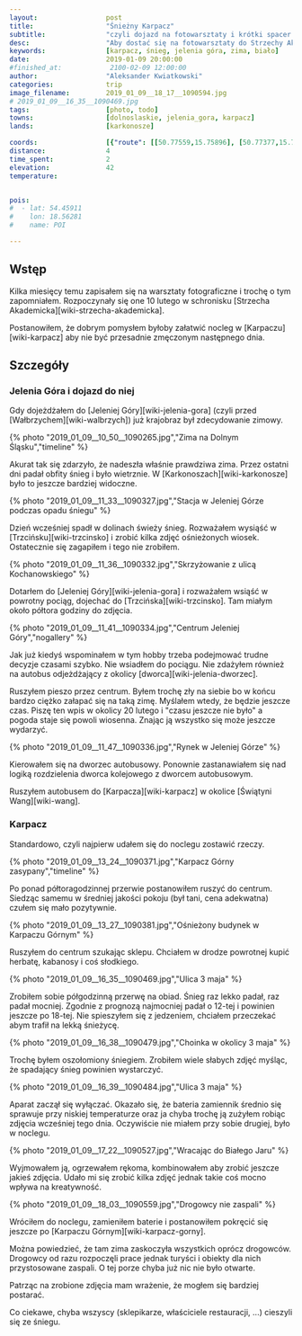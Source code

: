 ```yaml
---
layout:                 post
title:                  "Śnieżny Karpacz"
subtitle:               "czyli dojazd na fotowarsztaty i krótki spacer do centrum Karpacza"
desc:                   "Aby dostać się na fotowarsztaty do Strzechy Akademickiej postanowiłem podzielić dojazd noclegiem w Karpaczu. Tego dnia były obfite opady śniegu dlatego postanowiłem przejść się do centrum. Niestety miałem problem z baterią do aparatu i nie udało mi się zrobić ciekawych zdjęć."
keywords:               [karpacz, śnieg, jelenia góra, zima, biało]
date:                   2019-01-09 20:00:00
#finished_at:            2100-02-09 12:00:00
author:                 "Aleksander Kwiatkowski"
categories:             trip
image_filename:         2019_01_09__18_17__1090594.jpg
# 2019_01_09__16_35__1090469.jpg
tags:                   [photo, todo]
towns:                  [dolnoslaskie, jelenia_gora, karpacz]
lands:                  [karkonosze]

coords:                 [{"route": [[50.77559,15.75896], [50.77377,15.73875], [50.77554,15.72694], [50.77828,15.72591]], "type": "hike"}]
distance:               4
time_spent:             2
elevation:              42
temperature:            


pois:
#  - lat: 54.45911
#    lon: 18.56281
#    name: POI

---
```



## Wstęp

Kilka miesięcy temu zapisałem się na warsztaty fotograficzne i trochę
o tym zapomniałem. Rozpoczynały się one 10 lutego w schronisku
[Strzecha Akademicka][wiki-strzecha-akademicka].

Postanowiłem, że dobrym pomysłem byłoby załatwić nocleg w [Karpaczu][wiki-karpacz]
aby nie być przesadnie zmęczonym następnego dnia.

## Szczegóły

### Jelenia Góra i dojazd do niej

Gdy dojeżdżałem do [Jeleniej Góry][wiki-jelenia-gora] (czyli przed
[Wałbrzychem][wiki-walbrzych]) już krajobraz był zdecydowanie zimowy.

{% photo "2019_01_09__10_50__1090265.jpg","Zima na Dolnym Śląsku","timeline" %}

Akurat tak się zdarzyło, że nadeszła właśnie prawdziwa zima. Przez ostatni
dni padał obfity śnieg i było wietrznie. W [Karkonoszach][wiki-karkonosze]
było to jeszcze bardziej widoczne.

{% photo "2019_01_09__11_33__1090327.jpg","Stacja w Jeleniej Górze podczas opadu śniegu" %}

Dzień wcześniej spadł w dolinach świeży śnieg. Rozważałem wysiąść w
[Trzcińsku][wiki-trzcinsko] i zrobić kilka zdjęć ośnieżonych wiosek. Ostatecznie
się zagapiłem i tego nie zrobiłem.

{% photo "2019_01_09__11_36__1090332.jpg","Skrzyżowanie z ulicą Kochanowskiego" %}

Dotarłem do [Jeleniej Góry][wiki-jelenia-gora] i rozważałem wsiąść w powrotny
pociąg, dojechać do [Trzcińska][wiki-trzcinsko]. Tam miałym około
półtora godziny do zdjęcia.

{% photo "2019_01_09__11_41__1090334.jpg","Centrum Jeleniej Góry","nogallery" %}

Jak już kiedyś wspominałem w tym hobby trzeba podejmować trudne decyzje czasami
szybko. Nie wsiadłem do pociągu. Nie zdażyłem również na autobus odjeżdżający z
okolicy [dworca][wiki-jelenia-dworzec].

Ruszyłem pieszo przez centrum. Byłem trochę zły na siebie bo w końcu bardzo
ciężko załapać się na taką zimę. Myślałem wtedy, że będzie jeszcze czas.
Piszę ten wpis w okolicy 20 lutego i "czasu jeszcze nie było"
a pogoda staje się powoli wiosenna. Znając ją wszystko się może jeszcze wydarzyć.

{% photo "2019_01_09__11_47__1090336.jpg","Rynek w Jeleniej Górze" %}

Kierowałem się na dworzec autobusowy. Ponownie zastanawiałem się nad logiką rozdzielenia
dworca kolejowego z dworcem autobusowym.

Ruszyłem autobusem do [Karpacza][wiki-karpacz] w okolice [Świątyni Wang][wiki-wang].

### Karpacz

Standardowo, czyli najpierw udałem się do noclegu zostawić rzeczy.

{% photo "2019_01_09__13_24__1090371.jpg","Karpacz Górny zasypany","timeline" %}

Po ponad półtoragodzinnej przerwie postanowiłem ruszyć do centrum. Siedząc
samemu w średniej jakości pokoju (był tani, cena adekwatna) czułem się mało
pozytywnie.

{% photo "2019_01_09__13_27__1090381.jpg","Ośnieżony budynek w Karpaczu Górnym" %}

Ruszyłem do centrum szukając sklepu. Chciałem w drodze powrotnej kupić herbatę,
kabanosy i coś słodkiego.

{% photo "2019_01_09__16_35__1090469.jpg","Ulica 3 maja" %}

Zrobiłem sobie półgodzinną przerwę na obiad. Śnieg raz lekko padał, raz padał mocniej.
Zgodnie z prognozą najmocniej padał o 12-tej i powinien jeszcze po 18-tej.
Nie spieszyłem się z jedzeniem, chciałem przeczekać abym trafił na lekką śnieżycę.

{% photo "2019_01_09__16_38__1090479.jpg","Choinka w okolicy 3 maja" %}

Trochę byłem oszołomiony śniegiem. Zrobiłem wiele słabych zdjęć myśląc,
że spadający śnieg powinien wystarczyć.

{% photo "2019_01_09__16_39__1090484.jpg","Ulica 3 maja" %}

Aparat zaczął się wyłączać. Okazało się, że bateria zamiennik średnio
się sprawuje przy niskiej temperaturze oraz ja chyba trochę ją zużyłem
robiąc zdjęcia wcześniej tego dnia. Oczywiście nie miałem przy sobie drugiej,
było w noclegu.

{% photo "2019_01_09__17_22__1090527.jpg","Wracając do Białego Jaru" %}

Wyjmowałem ją, ogrzewałem rękoma, kombinowałem aby zrobić jeszcze jakieś
zdjęcia. Udało mi się zrobić kilka zdjęć jednak takie coś mocno wpływa
na kreatywność.

{% photo "2019_01_09__18_03__1090559.jpg","Drogowcy nie zaspali" %}

Wróciłem do noclegu, zamieniłem baterie i postanowiłem pokręcić się
jeszcze po [Karpaczu Górnym][wiki-karpacz-gorny].

Można powiedzieć, że tam zima zaskoczyła wszystkich oprócz drogowców.
Drogowcy od razu rozpoczęli prace jednak turyści i obiekty dla nich przystosowane
zaspali. O tej porze chyba już nic nie było otwarte.

Patrząc na zrobione zdjęcia mam wrażenie, że mogłem się bardziej postarać.

Co ciekawe, chyba wszyscy (sklepikarze, właściciele restauracji, ...) cieszyli się ze śniegu.
